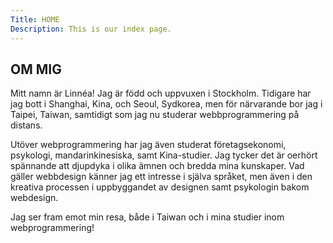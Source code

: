 ```yaml
---
Title: HOME
Description: This is our index page.
---
```


## OM MIG

Mitt namn är Linnéa! Jag är född och uppvuxen i Stockholm. Tidigare har jag bott i Shanghai, Kina, och Seoul, Sydkorea, men för närvarande bor jag i Taipei, Taiwan, samtidigt som jag nu studerar webbprogrammering på distans.

Utöver webprogrammering har jag även studerat företagsekonomi, psykologi, mandarinkinesiska, samt Kina-studier. Jag tycker det är oerhört spännande att djupdyka i olika ämnen och bredda mina kunskaper. Vad gäller webbdesign känner jag ett intresse i själva språket, men även i den kreativa processen i uppbyggandet av designen samt psykologin bakom webdesign.

Jag ser fram emot min resa, både i Taiwan och i mina studier inom webprogrammering!